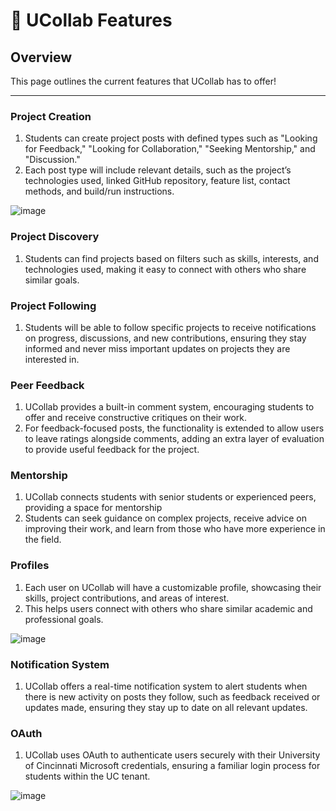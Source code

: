 # 🎨 UCollab Features

##  Overview
This page outlines the current features that UCollab has to offer!

---

### Project Creation
1.  Students can create project posts with defined types such as "Looking for Feedback," "Looking for Collaboration," "Seeking Mentorship," and "Discussion."
2.  Each post type will include relevant details, such as the project’s technologies used, linked GitHub repository, feature list, contact methods, and build/run instructions.

![image](https://github.com/user-attachments/assets/54d9a6b1-454c-4074-8bb9-ef3edfaa2e8c)

### Project Discovery
1. Students can find projects based on filters such as skills, interests, and technologies used, making it easy to connect with others who share similar goals.

### Project Following
1. Students will be able to follow specific projects to receive notifications on progress, discussions, and new contributions, ensuring they stay informed and never miss important updates on projects they are interested in.
   
### Peer Feedback
1. UCollab provides a built-in comment system, encouraging students to offer and receive constructive critiques on their work.
2. For feedback-focused posts, the functionality is extended to allow users to leave ratings alongside comments, adding an extra layer of evaluation to provide useful feedback for the project. 

### Mentorship
1. UCollab connects students with senior students or experienced peers, providing a space for mentorship
2. Students can seek guidance on complex projects, receive advice on improving their work, and learn from those who have more experience in the field. 

### Profiles
1. Each user on UCollab will have a customizable profile, showcasing their skills, project contributions, and areas of interest.
2. This helps users connect with others who share similar academic and professional goals.

![image](https://github.com/user-attachments/assets/202285fa-9f9c-4c1a-8054-ec7442d1e480)

### Notification System
1. UCollab offers a real-time notification system to alert students when there is new activity on posts they follow, such as feedback received or updates made, ensuring they stay up to date on all relevant updates. 

### OAuth
1. UCollab uses OAuth to authenticate users securely with their University of Cincinnati Microsoft credentials, ensuring a familiar login process for students within the UC tenant.

![image](https://github.com/user-attachments/assets/1289f86b-58a6-4729-8652-9f0629763bd6)
